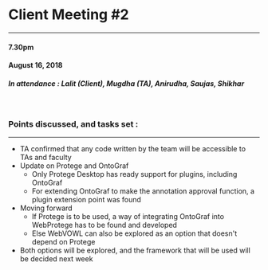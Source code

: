 # Client Meeting #2
---

#### 7.30pm
#### August 16, 2018

##### In attendance : Lalit (Client), Mugdha (TA), Anirudha, Saujas, Shikhar
&nbsp;
### Points discussed, and tasks set :
------
- TA confirmed that any code written by the team will be accessible to TAs and faculty
- Update on Protege and OntoGraf
	- Only Protege Desktop has ready support for plugins, including OntoGraf
	- For extending OntoGraf to make the annotation approval function, a plugin extension point was found
- Moving forward
	- If Protege is to be used, a way of integrating OntoGraf into WebProtege has to be found and developed
	- Else WebVOWL can also be explored as an option that doesn't depend on Protege
- Both options will be explored, and the framework that will be used will be decided next week 
